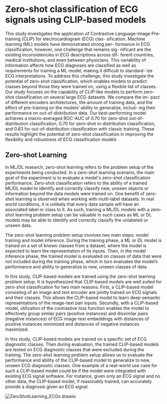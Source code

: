 # Zero-shot classification of ECG signals using CLIP-based models

This study investigates the application of Contrastive
Language-Image Pre-training (CLIP) for electrocardiogram (ECG) clas-
sification. Machine learning (ML) models have demonstrated strong per-
formance in ECG classification, however, one challenge that remains sig-
nificant are the existing inconsistencies in ECG descriptions across dif-
ferent countries, medical institutions, and even between physicians. This
variability of information affects how ECG diagnoses are classified as well
as requirements for training a ML model, making it difficult to standard-
ize ECG interpretations. To address this challenge, this study investigate
the potential of zero-shot classification, which enables models to predict
classes beyond those they were trained on, using a flexible list of classes.
Our study focuses on the capability of CLIP-like models to perform zero-
shot classification on several large ECG datasets. We compare the im-
pact of different encoders architectures, the amount of training data,
and the effect of pre-training on the models’ ability to generalize, includ-
ing their performance on out-of-distribution data. Our best-performing
model achieves a macro-averaged ROC-AUC of 0.70 for zero-shot out-of-
distribution classification, 0.70 for zero-shot in-distribution classification,
and 0.83 for out-of-distribution classification with classic training. These
results highlight the potential of zero-shot classification in improving the
flexibility and robustness of ECG classification models

## Zero-shot Learning

In ML/DL research, zero-shot learning refers to the problem setup of the experiments being conducted. In a zero-shot learning scenario, the main goal of the experiment is to evaluate a model's zero-shot classification performance. Zero-shot classification refers to the ability of a trained ML/DL model to identify and correctly classify new, unseen objects or information beyond the data models were trained on. One benefit of zero-shot learning is observed when working with multi-label datasets. In real world conditions, it is unlikely that every data sample will have an associated label or class to it. As such, training a ML/DL models with a zero-shot learning problem setup can be valuable in such cases as ML or DL models may be able to identify and correctly classify the unlabeled or unseen data. 

The zero-shot learning problem setup involves two main steps: model training and model inference. During the training phase, a ML or DL model is trained on a set of known classes from a dataset, where the model is expected to learn the representation of its inputs. Then, in the model inference phase, the trained model is evaluated on classes of data that were not included during the training phase, which in turn evaluates the model’s performance and ability to generalize to new, unseen classes of data.

In this study, CLIP-based models are trained using the zero-shot learning problem setup. It is hypothesized that CLIP-based models are well suited for zero-shot classification for two main reasons. First, a CLIP-based model consisting of an image and text encoder are jointly trained on ECG signals and their classes. This allows the CLIP-based model to learn deep semantic representations of the image-text pair inputs. Secondly, with a CLIP-based model, utilization of the contrastive loss function enables the model to effectively group similar pairs (positive instances) and dissimilar pairs (negative instances) of ECG image-text embeddings with distances of positive instances minimized and distances of negative instances maximized. 

In this study, CLIP-based models are trained on a specific set of ECG diagnostic classes. Then during evaluation, the trained CLIP-based models are tested on ECG diagnostic classes that were excluded during the training. The zero-shot learning problem setup allows us to evaluate the performance and ability of the CLIP-based model to generalize to new, unseen ECG diagnostic classes. One example of a real-world use case for such a CLIP-based model could be if the model were integrated with existing ECG signal software. For instance, given only an ECG signal and no other data, the CLIP-based model, if reasonably trained, can accurately provide a diagnosis given an ECG signal. 

![ZeroShotLearning_ECGs drawio](https://github.com/user-attachments/assets/c756feee-8f2a-452a-9f1f-f08bfbebcad9)

